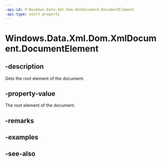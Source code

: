 ----api-id: P:Windows.Data.Xml.Dom.XmlDocument.DocumentElement
-api-type: winrt property
---<!-- Property syntaxpublic Windows.Data.Xml.Dom.XmlElement DocumentElement { get; }--># Windows.Data.Xml.Dom.XmlDocument.DocumentElement## -descriptionGets the root element of the document.## -property-valueThe root element of the document.## -remarks## -examples## -see-also